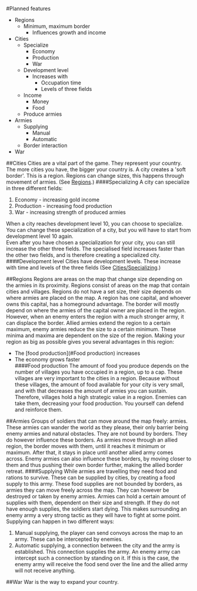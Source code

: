 #Planned features

  - Regions
    - Minimum, maximum border
      - Influences growth and income
  - Cities
    - Specialize
      - Economy
      - Production
      - War
    - Development level
      - Increases with
        - Occupation time
        - Levels of three fields
    - Income
      - Money
      - Food
    - Produce armies
  - Armies
    - Supplying
      - Manual
      - Automatic
    - Border interaction
  - War
  
##Cities
Cities are a vital part of the game. They represent your country. The more cities you have, the bigger your country is. A city creates a 'soft border'. This is a region. Regions can change sizes, this happens through movement of armies. (See [Regions](#regions).)
####Specializing
A city can specialize in three different fields:  
1. Economy - increasing gold income  
2. Production - increasing food production  
3. War - increasing strength of produced armies  

When a city reaches development level 10, you can choose to specialize. You can change these specialization of a city, but you will have to start from development level 10 again.  
Even after you have chosen a specialization for your city, you can still increase the other three fields. The specialised field increases faster than the other two fields, and is therefore creating a specialized city.
####Development level
Cities have development levels. These increase with time and levels of the three fields (See [Cities/Specializing](#specializing).)

##Regions
Regions are areas on the map that change size depending on the armies in its proximity. Regions consist of areas on the map that contain cities and villages. Regions do not have a set size, their size depends on where armies are placed on the map. A region has one capital, and whoever owns this capital, has a homeground advantage. The border will mostly depend on where the armies of the capital owner are placed in the region. However, when an enemy enters the region with a much stronger army, it can displace the border.
Allied armies extend the region to a certain maximum, enemy armies reduce the size to a certain minimum. These minima and maxima are dependent on the size of the region.
Making your region as big as possible gives you several advantages in this region:  
- The [food production](#Food production) increases
- The economy grows faster  
####Food production
The amount of food you produce depends on the number of villages you have occupied in a region, up to a cap. These villages are very important to the cities in a region. Because without these villages, the amount of food available for your city is very small, and with that decreases the amount of armies you can sustain. 
Therefore, villages hold a high strategic value in a region. Enemies can take them, decreasing your food production. You yourself can defend and reinforce them. 

##Armies
Groups of soldiers that can move around the map freely: armies. These armies can wander the world as they please, their only barrier being enemy armies and natural obstacles. They are not bound by borders. They do however influence these borders. As armies move through an allied region, the border moves with them, until it reaches it minimum or maximum. After that, it stays in place until another allied army comes across. Enemy armies can also influence these borders, by moving closer to them and thus pushing their own border further, making the allied border retreat. 
####Supplying
While armies are travelling they need food and rations to survive. These can be supplied by cities, by creating a food supply to this army. These food supplies are not bounded by borders, as armies they can move freely across the map. They can however be destroyed or taken by enemy armies. Armies can hold a certain amount of supplies with them, dependent on their size and strength. If they do not have enough supplies, the soldiers start dying. This makes surrounding an enemy army a very strong tactic as they will have to fight at some point. 
Supplying can happen in two different ways:
  1. Manual supplying, the player can send convoys across the map to an army. These can be intercepted by enemies.
  2. Automatic supplying, a connection between the city and the army is established. This connection supplies the army. An enemy army can intercept such a connection by standing on it. If this is the case, the enemy army will receive the food send over the line and the allied army will not receive anything.

##War
War is the way to expand your country. 
